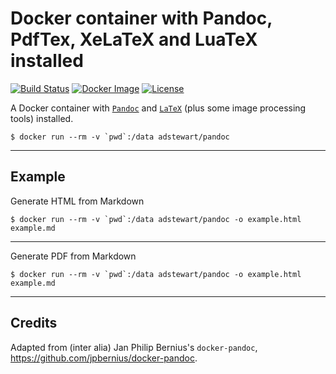 # Docker container with Pandoc, PdfTex, XeLaTeX and LuaTeX installed

[![Build Status][build-img]][build-status]
[![Docker Image][docker-pulls-img]][docker_repo]
[![License][license]][license_link]

A Docker container with [`Pandoc`](http://pandoc.org/) and [`LaTeX`](https://www.latex-project.org)
(plus some image processing tools) installed.

```
$ docker run --rm -v `pwd`:/data adstewart/pandoc
```

---

## Example
Generate HTML from Markdown
```
$ docker run --rm -v `pwd`:/data adstewart/pandoc -o example.html example.md
```
---
Generate PDF from Markdown
```
$ docker run --rm -v `pwd`:/data adstewart/pandoc -o example.html example.md
```

---

## Credits

Adapted from (inter alia) Jan Philip Bernius's `docker-pandoc`,
<https://github.com/jpbernius/docker-pandoc>.


[license]: https://img.shields.io/github/license/arranstewart/docker-pandoc.svg?maxAge=2592000
[license_link]: https://github.com/arranstewart/docker-pandoc/blob/master/LICENSE
[build-img]: https://github.com/arranstewart/docker-pandoc/actions/workflows/build.yml/badge.svg?branch=master
[build-status]: https://github.com/arranstewart/docker-pandoc/actions/workflows/build.yml
[docker_repo]: https://hub.docker.com/r/adstewart/pandoc/
[docker-pulls-img]: https://img.shields.io/docker/pulls/adstewart/pandoc

